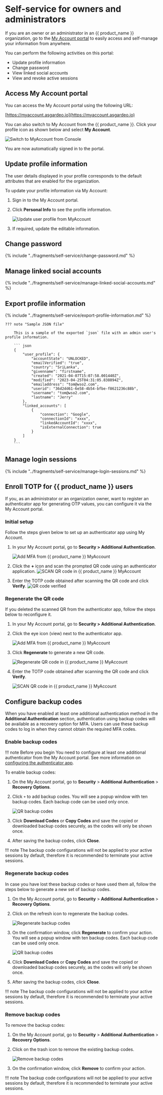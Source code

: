 # Self-service for owners and administrators

If you are an owner or an administrator in an {{ product_name }} organization, go to the [My Account portal](https://myaccount.asgardeo.io) to easily access and self-manage your information from anywhere.

You can perform the following activities on this portal:
- Update profile information
- Change password
- View linked social accounts
- View and revoke active sessions

## Access My Account portal

You can access the My Account portal using the following URL:

[https://myaccount.asgardeo.io](https://myaccount.asgardeo.io)

You can also switch to My Account from the {{ product_name }}. Click your profile icon as shown below and select **My Account**.

![Switch to MyAccount from Console](../../assets/img/guides/organization/self-service/myaccount/switch-to-myaccount.png)

You are now automatically signed in to the portal.

## Update profile information

The user details displayed in your profile corresponds to the default attributes that are enabled for the organization.

To update your profile information via My Account:

1. Sign in to the My Account portal.
2. Click **Personal Info** to see the profile information.

   ![Update user profile from MyAccount](../../assets/img/guides/organization/self-service/myaccount/update-profile-info.png)

3. If required, update the editable information.

## Change password

{% include "../fragments/self-service/change-password.md" %}

## Manage linked social accounts

{% include "../fragments/self-service/manage-linked-social-accounts.md" %}

## Export profile information

{% include "../fragments/self-service/export-profile-information.md" %}

    ??? note "Sample JSON file"
        
        This is a sample of the exported `json` file with an admin user's profile information.

        ``` json
        {
            "user_profile": {
                "accountState": "UNLOCKED",
                "emailVerified": "true",
                "country": "SriLanka",
                "givenname": "firstname",
                "created": "2021-04-07T15:07:58.001440Z",
                "modified": "2023-04-25T04:31:05.838894Z",
                "emailaddress": "tom@wso2.com",
                "userid": "36d2dd61-6e58-4b54-bfbe-f8621236c88b",
                "username": "tom@wso2.com",
                "lastname": "Jerry"
            },
            "linked_accounts": [
                {
                    "connection": "Google",
                    "connectionId": "xxxx",
                    "linkedAccountId": "xxxx",
                    "isExternalConnection": true
                }
            ]
        }
        ```

## Manage login sessions

{% include "../fragments/self-service/manage-login-sessions.md" %}

## Enroll TOTP for {{ product_name }} users

If you, as an administrator or an organization owner, want to register an authenticator app for generating OTP values, you can configure it via the My Account portal.

### Initial setup

Follow the steps given below to set up an authenticator app using My Account.

1. In your My Account portal, go to **Security > Additional Authentication**.

    ![Add MFA from {{ product_name }} MyAccount](../../assets/img/guides/mfa/totp/add-mfa-via-myaccount.png)

2. Click the **+** icon and scan the prompted QR code using an authenticator application.
    ![SCAN QR code in {{ product_name }} MyAccount](../../assets/img/guides/mfa/totp/scan-qr-code-via-myaccount.png)
3. Enter the TOTP code obtained after scanning the QR code and click **Verify**.
    ![QR code verified](../../assets/img/guides/mfa/totp/verification-message-qr-code-via-myaccount.png)


### Regenerate the QR code

If you deleted the scanned QR from the authenticator app, follow the steps below to reconfigure it.

1. In your My Account portal, go to **Security > Additional Authentication**.

2. Click the eye icon (view) next to the authenticator app.

    ![Add MFA from {{ product_name }} MyAccount](../../assets/img/guides/mfa/totp/regenerate-mfa-via-myaccount.png)

3. Click **Regenerate** to generate a new QR code.

    ![Regenerate QR code in {{ product_name }} MyAccount](../../assets/img/guides/mfa/totp/regenerate-qr-codes.png)

3. Enter the TOTP code obtained after scanning the QR code and click **Verify**.

    ![SCAN QR code in {{ product_name }} MyAccount](../../assets/img/guides/mfa/totp/verify-qr-code-via-myaccount.png)

## Configure backup codes

When you have enabled at least one additional authentication method in the **Additional Authentication** section, authentication using backup codes will be available as a recovery option for MFA. Users can use these backup codes to log in when they cannot obtain the required MFA codes.

### Enable backup codes

!!! note Before you begin
    You need to configure at least one additional authenticator from the My Account portal. See more information on [configuring the authenticator app](#initial-setup).

To enable backup codes:

1. On the My Account portal, go to **Security** > **Additional Authentication** > **Recovery Options**.
2. Click `+` to add backup codes.
    You will see a popup window with ten backup codes. Each backup code can be used only once.

    ![QR backup codes](../../assets/img/guides/mfa/backup-codes/backup-codes-via-myaccount.png)

3. Click **Download Codes** or **Copy Codes** and save the copied or downloaded backup codes securely, as the codes will only be shown once.
4. After saving the backup codes, click **Close**.

!!! note
    The backup code configurations will not be applied to your active sessions by default, therefore it is recommended to terminate your active sessions.

### Regenerate backup codes

In case you have lost these backup codes or have used them all, follow the steps below to generate a new set of backup codes.

1. On the My Account portal, go to **Security** > **Additional Authentication** > **Recovery Options**.
2. Click on the refresh icon to regenerate the backup codes.

    ![Regenerate backup codes](../../assets/img/guides/mfa/backup-codes/regenerate-backup-codes.png)

3. On the confirmation window, click **Regenerate** to confirm your action.
    You will see a popup window with ten backup codes. Each backup code can be used only once.

    ![QR backup codes](../../assets/img/guides/mfa/backup-codes/backup-codes-via-myaccount.png)

4. Click **Download Codes** or **Copy Codes** and save the copied or downloaded backup codes securely, as the codes will only be shown once.
5. After saving the backup codes, click **Close**.

!!! note
    The backup code configurations will not be applied to your active sessions by default, therefore it is recommended to terminate your active sessions.

### Remove backup codes
To remove the backup codes:

1. On the My Account portal, go to **Security** > **Additional Authentication** > **Recovery Options**.
2. Click on the trash icon to remove the existing backup codes.

    ![Remove backup codes](../../assets/img/guides/mfa/backup-codes/remove-backup-codes.png)

3. On the confirmation window, click **Remove** to confirm your action.

!!! note
    The backup code configurations will not be applied to your active sessions by default, therefore it is recommended to terminate your active sessions.
